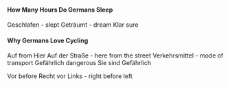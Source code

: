 #### How Many Hours Do Germans Sleep
Geschlafen - slept
Geträumt - dream
Klar sure

#### Why Germans Love Cycling 
Auf from
Hier Auf der Straße - here from the street
Verkehrsmittel - mode of transport
Gefährlich dangerous
	Sie sind Gefährlich

Vor before
	Recht vor Links - right before left  
